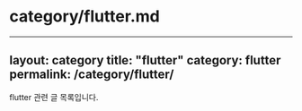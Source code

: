 # category/flutter.md
---
layout: category
title: "flutter"
category: flutter
permalink: /category/flutter/
---

flutter 관련 글 목록입니다.

